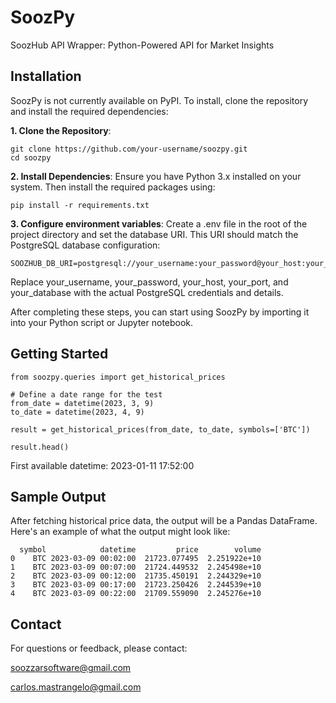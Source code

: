 # SoozPy

SoozHub API Wrapper: Python-Powered API for Market Insights

## Installation

SoozPy is not currently available on PyPI. To install, clone the repository and install the required dependencies:

**1. Clone the Repository**:

```
git clone https://github.com/your-username/soozpy.git
cd soozpy
```

**2. Install Dependencies**:
Ensure you have Python 3.x installed on your system. Then install the required packages using:

```
pip install -r requirements.txt
```

**3. Configure environment variables**:
Create a .env file in the root of the project directory and set the database URI. This URI should match the PostgreSQL database configuration:
```
SOOZHUB_DB_URI=postgresql://your_username:your_password@your_host:your_port/your_database
```

Replace your_username, your_password, your_host, your_port, and your_database with the actual PostgreSQL credentials and details.

After completing these steps, you can start using SoozPy by importing it into your Python script or Jupyter notebook.

## Getting Started

```from datetime import datetime
from soozpy.queries import get_historical_prices

# Define a date range for the test
from_date = datetime(2023, 3, 9)
to_date = datetime(2023, 4, 9)

result = get_historical_prices(from_date, to_date, symbols=['BTC'])

result.head()
```

First available datetime: 2023-01-11 17:52:00

## Sample Output

After fetching historical price data, the output will be a Pandas DataFrame. Here's an example of what the output might look like:

```
  symbol            datetime         price        volume
0    BTC 2023-03-09 00:02:00  21723.077495  2.251922e+10
1    BTC 2023-03-09 00:07:00  21724.449532  2.245498e+10
2    BTC 2023-03-09 00:12:00  21735.450191  2.244329e+10
3    BTC 2023-03-09 00:17:00  21723.250426  2.244539e+10
4    BTC 2023-03-09 00:22:00  21709.559090  2.245276e+10
```

## Contact

For questions or feedback, please contact:

soozzarsoftware@gmail.com

carlos.mastrangelo@gmail.com
